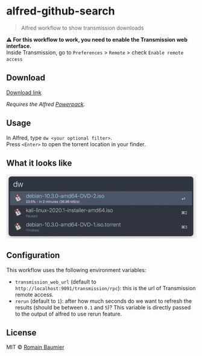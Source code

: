 # alfred-github-search

> Alfred workflow to show transmission downloads

**:warning: For this workflow to work, you need to enable the Transmission web interface.**
\
Inside Transmission, go to `Preferences` > `Remote` > check `Enable remote access`

## Download

[Download link](https://github.com/rbaumier/alfred-transmission/raw/master/Transmission.alfredworkflow)

_Requires the Alfred [Powerpack](https://www.alfredapp.com/powerpack/)._

## Usage

In Alfred, type `dw <your optional filter>`.\
Press `<Enter>` to open the torrent location in your finder.

## What it looks like

![Search example](docs/transmission-example.gif)

## Configuration

This workflow uses the following environment variables:

- `transmission_web_url` (default to `http://localhost:9091/transmission/rpc`): this is the url of Transmission remote access.
- `rerun` (default to `1`): after how much seconds do we want to refresh the results (should be between `0.1` and `5`)? This variable is directly passed to the output of alfred to use rerun feature.

## License

MIT © [Romain Baumier](https://twitter.com/rbaumier)
